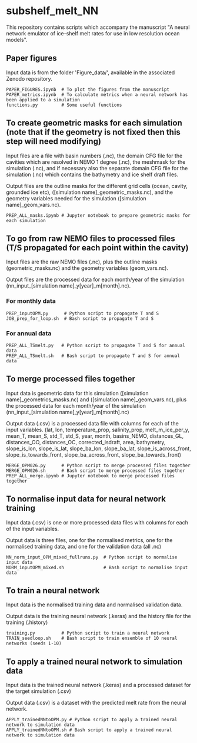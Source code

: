 # subshelf_melt_NN
This repository contains scripts which accompany the manuscript "A neural network emulator of ice-shelf melt rates for use in low resolution ocean models". 



## Paper figures 

Input data is from the folder 'Figure_data/', available in the associated Zenodo repository.

```
PAPER_FIGURES.ipynb  # To plot the figures from the manuscript 
PAPER_metrics.ipynb  # To calculate metrics when a neural network has been applied to a simulation
functions.py         # Some useful functions 
```

##
## 


## To create geometric masks for each simulation (note that if the geometry is not fixed then this step will need modifying)

Input files are a file with basin numbers (.nc), the domain CFG file for the cavities which are resolved in NEMO 1 degree (.nc), the meshmask for the simulation (.nc), and if necessary also the separate domain CFG file for the simulation (.nc) which contains the bathymetry and ice shelf draft files. 

Output files are the outline masks for the different grid cells (ocean, cavity, grounded ice etc), (\[simulation name\]\_geometric\_masks.nc), and the geometry variables needed for the simulation (\[simulation name\]\_geom\_vars.nc).

```
PREP_ALL_masks.ipynb # Jupyter notebook to prepare geometric masks for each simulation
```

## To go from raw NEMO files to processed files (T/S propagated for each point within the cavity) 

Input files are the raw NEMO files (.nc), plus the outline masks (geometric_masks.nc) and the geometry variables (geom_vars.nc).

Output files are the processed data for each month/year of the simulation (nn\_input\_\[simulation name\]\_y\[year\]\_m\[month\].nc). 

### For monthly data 
```
PREP_inputOPM.py      # Python script to propagate T and S
JOB_prep_for_loop.sh  # Bash script to propagate T and S 
```
### For annual data 
```
PREP_ALL_TSmelt.py   # Python script to propagate T and S for annual data 
PREP_ALL_TSmelt.sh   # Bash script to propagate T and S for annual data
```

## To merge processed files together 

Input data is geometric data for this simulation (\[simulation name\]\_geometrics\_masks.nc) and (\[simulation name\]\_geom\_vars.nc), plus the processed data for each month/year of the simulation (nn\_input\_\[simulation name\]\_y\[year\]\_m\[month\].nc)

Output data (.csv) is a processed data file with columns for each of the input variables. 
(lat, lon, temperature_prop, salinity_prop, melt_m_ice_per_y, mean_T, mean_S, std_T, std_S, year, month, basins_NEMO, distances_GL, distances_OO, distances_OC, corrected_isdraft, area, bathymetry, slope_is_lon, slope_is_lat, slope_ba_lon, slope_ba_lat, slope_is_across_front, slope_is_towards_front, slope_ba_across_front, slope_ba_towards_front) 

```
MERGE_OPM026.py      # Python script to merge processed files together 
MERGE_OPM026.sh      # Bash script to merge processed files together
PREP_ALL_merge.ipynb # Jupyter notebook to merge processed files together 
```

## To normalise input data for neural network training

Input data (.csv) is one or more processed data files with columns for each of the input variables. 

Output data is three files, one for the normalised metrics, one for the normalised training data, and one for the validation data (all .nc) 

```
NN_norm_input_OPM_mixed_fullruns.py  # Python script to normalise input data 
NORM_inputOPM_mixed.sh               # Bash script to normalise input data 
```

## To train a neural network 

Input data is the normalised training data and normalised validation data. 

Output data is the training neural network (.keras) and the history file for the training (.history)

```
training.py          # Python script to train a neural network
TRAIN_seedloop.sh    # Bash script to train ensemble of 10 neural networks (seeds 1-10)
```

## To apply a trained neural network to simulation data 

Input data is the trained neural network (.keras) and a processed dataset for the target simulation (.csv)

Output data (.csv) is a dataset with the predicted melt rate from the neural network. 

```
APPLY_trainedNNtoOPM.py # Python script to apply a trained neural network to simulation data 
APPLY_trainedNNtoOPM.sh # Bash script to apply a trained neural network to simulation data 
```
